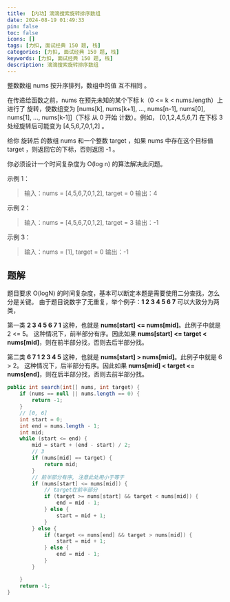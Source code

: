 ```yaml
---
title: 【内功】滴滴搜索旋转排序数组
date: 2024-08-19 01:49:33
pin: false
toc: false
icons: []
tags: [力扣, 面试经典 150 题, 栈]
categories: [力扣, 面试经典 150 题, 栈]
keywords: [力扣, 面试经典 150 题, 栈]
description: 滴滴搜索旋转排序数组
---
```

整数数组 nums 按升序排列，数组中的值 互不相同 。

在传递给函数之前，nums 在预先未知的某个下标 k（0 <= k < nums.length）上进行了 旋转，使数组变为 [nums[k], nums[k+1], ..., nums[n-1], nums[0], nums[1], ..., nums[k-1]]（下标 从 0 开始 计数）。例如， [0,1,2,4,5,6,7] 在下标 3 处经旋转后可能变为 [4,5,6,7,0,1,2] 。

给你 旋转后 的数组 nums 和一个整数 target ，如果 nums 中存在这个目标值 target ，则返回它的下标，否则返回 -1 。

你必须设计一个时间复杂度为 O(log n) 的算法解决此问题。

示例 1：
>输入：nums = [4,5,6,7,0,1,2], target = 0
输出：4


示例 2：
>输入：nums = [4,5,6,7,0,1,2], target = 3
输出：-1

示例 3：
>输入：nums = [1], target = 0
输出：-1



## 题解

题目要求 O(logN) 的时间复杂度，基本可以断定本题是需要使用二分查找，怎么分是关键。
由于题目说数字了无重复，举个例子：**1 2 3 4 5 6 7** 可以大致分为两类，     

第一类 **2 3 4 5 6 7 1** 这种，也就是 **nums[start] <= nums[mid]**。此例子中就是 2 <= 5。
这种情况下，前半部分有序。因此如果 **nums[start] <= target < nums[mid]**，则在前半部分找，否则去后半部分找。

第二类 **6 7 1 2 3 4 5** 这种，也就是 **nums[start] > nums[mid]**。此例子中就是 6 > 2。
这种情况下，后半部分有序。因此如果 **nums[mid] < target <= nums[end]**，则在后半部分找，否则去前半部分找。


```java
public int search(int[] nums, int target) {
    if (nums == null || nums.length == 0) {
        return -1;
    }
    // [0, 6]
    int start = 0;
    int end = nums.length - 1;
    int mid;
    while (start <= end) {
        mid = start + (end - start) / 2;
        // 3
        if (nums[mid] == target) {
            return mid;
        }
        // 前半部分有序, 注意此处用小于等于
        if (nums[start] <= nums[mid]) {
            // target在前半部分
            if (target >= nums[start] && target < nums[mid]) {
                end = mid - 1;
            } else {
                start = mid + 1;
            }
        } else {
            if (target <= nums[end] && target > nums[mid]) {
                start = mid + 1;
            } else {
                end = mid - 1;
            }
        }

    }
    return -1;
}
```





